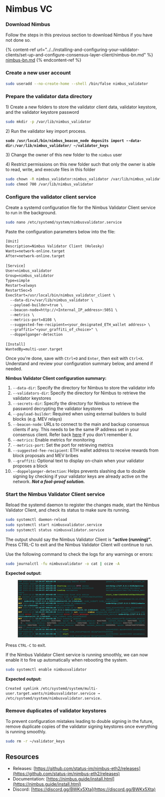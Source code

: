 # Nimbus VC

### Download Nimbus

Follow the steps in this previous section to download Nimbus if you have not done so.

{% content-ref url="../../installing-and-configuring-your-validator-clients/set-up-and-configure-consensus-layer-client/nimbus-bn.md" %}
[nimbus-bn.md](../../installing-and-configuring-your-validator-clients/set-up-and-configure-consensus-layer-client/nimbus-bn.md)
{% endcontent-ref %}

### Create a new user account

```sh
sudo useradd --no-create-home --shell /bin/false nimbus_validator
```

### Prepare the validator data directory

1\) Create a new folders to store the validator client data, validator keystore, and the validator keystore password

```sh
sudo mkdir -p /var/lib/nimbus_validator
```

2\) Run the validator key import process.

<pre class="language-sh"><code class="lang-sh"><strong>sudo /usr/local/bin/nimbus_beacon_node deposits import --data-dir:/var/lib/nimbus_validator/ ~/validator_keys
</strong></code></pre>

3\) Change the owner of this new folder to the `nimbus` user

4\) Restrict permissions on this new folder such that only the owner is able to read, write, and execute files in this folder

```sh
sudo chown -R nimbus_validator:nimbus_validator /var/lib/nimbus_validator
sudo chmod 700 /var/lib/nimbus_validator
```

### Configure the validator client service

Create a systemd configuration file for the Nimbus Validator Client service to run in the background.

```bash
sudo nano /etc/systemd/system/nimbusvalidator.service
```

Paste the configuration parameters below into the file:

```
[Unit]
Description=Nimbus Validator Client (Holesky)
Wants=network-online.target
After=network-online.target

[Service]
User=nimbus_validator
Group=nimbus_validator
Type=simple
Restart=always
RestartSec=5
ExecStart=/usr/local/bin/nimbus_validator_client \
  --data-dir=/var/lib/nimbus_validator \
  --payload-builder=true \
  --beacon-node=http://<Internal_IP_address>:5051 \
  --metrics \
  --metrics-port=8108 \
  --suggested-fee-recipient=<your_designated_ETH_wallet address> \
  --graffiti="<your_graffiti_of_choice>" \
  --doppelganger-detection

[Install]
WantedBy=multi-user.target
```

Once you're done, save with `Ctrl+O` and `Enter`, then exit with `Ctrl+X`. Understand and review your configuration summary below, and amend if needed.

**Nimbus Validator Client configuration summary:**

1. `--data-dir`: Specify the directory for Nimbus to store the validator info
2. `--validators-dir`: Specify the directory for Nimbus to retrieve the validator keystores
3. `--secrets-dir`: Specify the directory for Nimbus to retrieve the password decrypting the validator keystores
4. `--payload-builder`: Required when using external builders to build blocks (e.g. MEV relays)
5. `--beacon-node`: URLs to connect to the main and backup consensus clients if any. This needs to be the same IP address set in your consensus client. Refer back [here](../../installing-and-configuring-your-validator-clients/set-up-and-configure-consensus-layer-client/) if you don't remember it.&#x20;
6. `--metrics`: Enable metrics for monitoring
7. `--metrics-port`: Set the port for retrieving metrics
8. `--suggested-fee-recipient`: ETH wallet address to receive rewards from block proposals and MEV bribes
9. `--graffiti`: Optional text to display on-chain when your validator proposes a block
10. `--doppelganger-detection`: Helps prevents slashing due to double signing by checking if your validator keys are already active on the network. _**Not a fool-proof solution.**_

### Start the Nimbus Validator Client service

Reload the systemd daemon to register the changes made, start the Nimbus Validator Client, and check its status to make sure its running.

```bash
sudo systemctl daemon-reload
sudo systemctl start nimbusvalidator.service
sudo systemctl status nimbusvalidator.service
```

The output should say the Nimbus Validator Client is **“active (running)”.** Press CTRL-C to exit and the Nimbus Validator Client will continue to run.

Use the following command to check the logs for any warnings or errors:

```bash
sudo journalctl -fu nimbusvalidator -o cat | ccze -A
```

**Expected output:**

<figure><img src="../../.gitbook/assets/image (142).png" alt=""><figcaption></figcaption></figure>

Press `CTRL-C` to exit.

If the Nimbus Validator Client service is running smoothly, we can now enable it to fire up automatically when rebooting the system.

```bash
sudo systemctl enable nimbusvalidator
```

**Expected output:**

```
Created symlink /etc/systemd/system/multi-user.target.wants/nimbusvalidator.service → /etc/systemd/system/nimbusvalidator.service.
```

### Remove duplicates of validator keystores

To prevent configuration mistakes leading to double signing in the future, remove duplicate copies of the validator signing keystores once everything is running smoothly.

```sh
sudo rm -r ~/validator_keys
```

## Resources

* Releases: [https://github.com/status-im/nimbus-eth2/releases](https://github.com/status-im/nimbus-eth2/releases)
* Documentation: [https://nimbus.guide/install.html](https://nimbus.guide/install.html)
* Discord: [https://discord.gg/BWKx5Xta](https://discord.gg/BWKx5Xta)
